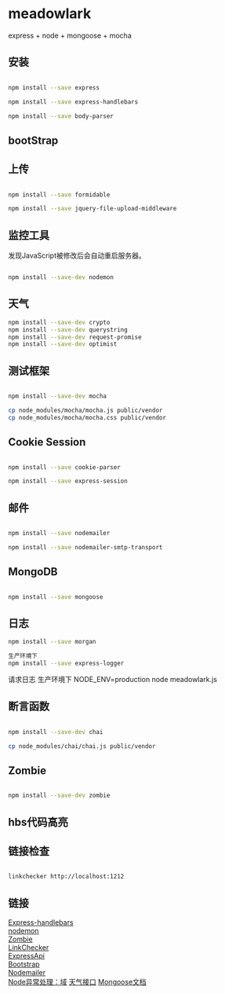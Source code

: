# meadowlark
express + node + mongoose + mocha

## 安装
```bash

npm install --save express 

npm install --save express-handlebars

npm install --save body-parser

```

## bootStrap
## 上传
```bash

npm install --save formidable

npm install --save jquery-file-upload-middleware

```

## 监控工具
发现JavaScript被修改后会自动重启服务器。
```bash

npm install --save-dev nodemon

```

## 天气
```bash
npm install --save-dev crypto
npm install --save-dev querystring
npm install --save-dev request-promise
npm install --save-dev optimist
```

## 测试框架 
```bash

npm install --save-dev mocha

cp node_modules/mocha/mocha.js public/vendor
cp node_modules/mocha/mocha.css public/vendor

```

## Cookie Session
```bash

npm install --save cookie-parser

npm install --save express-session

```

## 邮件
```bash

npm install --save nodemailer

npm install --save nodemailer-smtp-transport

```

## MongoDB
```bash

npm install --save mongoose
```

## 日志
```bash
npm install --save morgan

生产环境下
npm install --save express-logger
```
请求日志 生产环境下
NODE_ENV=production node meadowlark.js


## 断言函数
```bash

npm install --save-dev chai

cp node_modules/chai/chai.js public/vendor

```
## Zombie
```bash

npm install --save-dev zombie

```

## hbs代码高亮

## 链接检查
```bash

linkchecker http://localhost:1212

```

## 链接
[Express-handlebars](https://github.com/ericf/express-handlebars) </br>
[nodemon](https://npmjs.org/package/nodemon) </br>
[Zombie](http://zombie.js.org/)</br>
[LinkChecker](https://github.com/wummel/linkchecker)</br>
[ExpressApi](http://expressjs.com/en/api.html)</br>
[Bootstrap](http://getbootstrap.com)</br>
[Nodemailer](https://npmjs.org/package/nodemailer)</br>
[Node异常处理：域](http://nodejs.org/api/domain.html)
[天气接口](https://github.com/seniverse)
[Mongoose文档](http://mongoosejs.com/docs/guide.html)